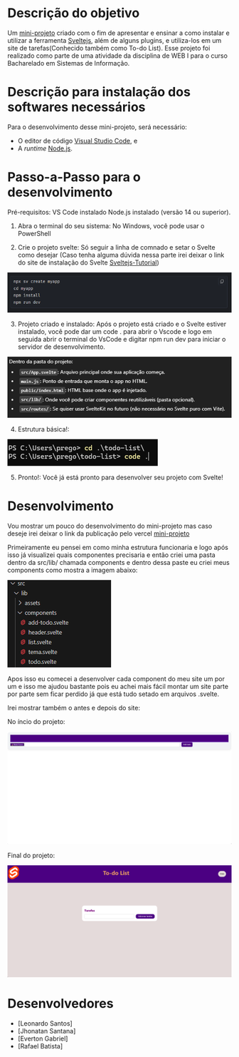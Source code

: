 # Descrição do objetivo

Um [mini-projeto](https://todo-list-svelte-ten.vercel.app/) criado com o fim de apresentar e ensinar a como instalar e utilizar a ferramenta [Sveltejs](https://svelte.dev/), além de alguns plugins, e utiliza-los em um site de tarefas(Conhecido também como To-do List). Esse projeto foi realizado como parte de uma atividade da disciplina de WEB I para o curso Bacharelado em Sistemas de Informação.

# Descrição para instalação dos softwares necessários

Para o desenvolvimento desse mini-projeto, será necessário:

- O editor de código [Visual Studio Code](https://code.visualstudio.com/Download), e
- A *runtime* [Node.js](https://nodejs.org/pt/download).

# Passo-a-Passo para o desenvolvimento

Pré-requisitos:
    VS Code instalado
    Node.js instalado (versão 14 ou superior).

1. Abra o terminal do seu sistema:
No Windows, você pode usar o PowerShell

2. Crie o projeto svelte:
Só seguir a linha de comnado e setar o Svelte como desejar (Caso tenha alguma dúvida nessa parte irei deixar o link do site de instalação do Svelte [Sveltejs-Tutorial](https://svelte.dev/docs/svelte/getting-started))

![Captura de tela das linhas de comnado para criar.](/src/lib/assets/Capturadetela1.png)

3. Projeto criado e instalado:
Após o projeto está criado e o Svelte estiver instalado, você pode dar um code . para abrir o Vscode e logo em seguida abrir o terminal do VsCode e digitar npm run dev para iniciar o servidor de desenvolvimento.

![Captura de tela da linhas de comnado para iniciar o VsCode.](/src/lib/assets/Capturadetela2.png)

4. Estrutura básica!:

![Captura de tela da estrutura básica do Svelte.](/src/lib/assets/Capturadetela3.png)

5. Pronto!:
Você já está pronto para desenvolver seu projeto com Svelte!

# Desenvolvimento

Vou mostrar um pouco do desenvolvimento do mini-projeto mas caso deseje irei deixar o link da publicação pelo vercel [mini-projeto](https://todo-list-svelte-ten.vercel.app/)

Primeiramente eu pensei em como minha estrutura funcionaria e logo após isso já visualizei quais componentes precisaria e então criei uma pasta dentro da src/lib/ chamada components e dentro dessa paste eu criei meus components como mostra a imagem abaixo:

![Captura de tela da estrutura com os components.](/src/lib/assets/Capturadetela4.png)

Apos isso eu comecei a desenvolver cada component do meu site um por um e isso me ajudou bastante pois eu achei mais fácil montar um site parte por parte sem ficar perdido já que está tudo setado em arquivos .svelte.

Irei mostrar também o antes e depois do site: 

No íncio do projeto:

![Ínicio do projeto.](/src/lib/assets/Capturadetela5.png)

Final do projeto:

![Mini-projeto pronto.](/src/lib/assets/Capturadetela6.png)

# Desenvolvedores

- [Leonardo Santos]
- [Jhonatan Santana]
- [Everton Gabriel]
- [Rafael Batista]